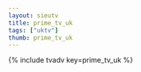 ```yaml
--- 
layout: sieutv
title: prime_tv_uk
tags: ["uktv"]
thumb: prime_tv_uk
---
```

{% include tvadv key=prime_tv_uk %}
